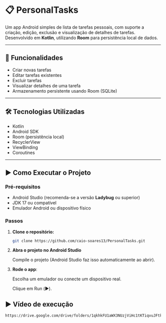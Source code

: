 # 📋 PersonalTasks

Um app Android simples de lista de tarefas pessoais, com suporte a criação, edição, exclusão e visualização de detalhes de tarefas. Desenvolvido em **Kotlin**, utilizando **Room** para persistência local de dados.

---

## 📱 Funcionalidades

- Criar novas tarefas
- Editar tarefas existentes
- Excluir tarefas
- Visualizar detalhes de uma tarefa
- Armazenamento persistente usando Room (SQLite)

---

## 🛠️ Tecnologias Utilizadas

- Kotlin
- Android SDK
- Room (persistência local)
- RecyclerView
- ViewBinding
- Coroutines

---

## ▶️ Como Executar o Projeto

### Pré-requisitos

- Android Studio (recomenda-se a versão **Ladybug** ou superior)
- JDK 17 ou compatível
- Emulador Android ou dispositivo físico

### Passos

1. **Clone o repositório:**
   ```bash
   git clone https://github.com/caio-soares13/PersonalTasks.git
   
2. **Abra o projeto no Android Studio**

    Compile o projeto (Android Studio faz isso automaticamente ao abrir).

3. **Rode o app**:

    Escolha um emulador ou conecte um dispositivo real.

    Clique em Run (▶️).

## ▶️ Vídeo de execução
```bash
https://drive.google.com/drive/folders/1qkhkFU1aWX3NUzjViHc1tKTiqvuJFtkD?usp=drive_link
